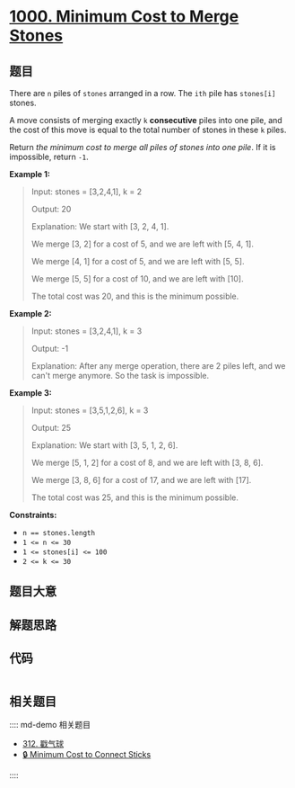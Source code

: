 # [1000. Minimum Cost to Merge Stones](https://leetcode.com/problems/minimum-cost-to-merge-stones)

## 题目

There are `n` piles of `stones` arranged in a row. The `ith` pile has
`stones[i]` stones.

A move consists of merging exactly `k` **consecutive** piles into one pile,
and the cost of this move is equal to the total number of stones in these `k`
piles.

Return _the minimum cost to merge all piles of stones into one pile_. If it is
impossible, return `-1`.



**Example 1:**

> Input: stones = [3,2,4,1], k = 2
> 
> Output: 20
> 
> Explanation: We start with [3, 2, 4, 1].
> 
> We merge [3, 2] for a cost of 5, and we are left with [5, 4, 1].
> 
> We merge [4, 1] for a cost of 5, and we are left with [5, 5].
> 
> We merge [5, 5] for a cost of 10, and we are left with [10].
> 
> The total cost was 20, and this is the minimum possible.

**Example 2:**

> Input: stones = [3,2,4,1], k = 3
> 
> Output: -1
> 
> Explanation: After any merge operation, there are 2 piles left, and we can't merge anymore.  So the task is impossible.

**Example 3:**

> Input: stones = [3,5,1,2,6], k = 3
> 
> Output: 25
> 
> Explanation: We start with [3, 5, 1, 2, 6].
> 
> We merge [5, 1, 2] for a cost of 8, and we are left with [3, 8, 6].
> 
> We merge [3, 8, 6] for a cost of 17, and we are left with [17].
> 
> The total cost was 25, and this is the minimum possible.

**Constraints:**

  * `n == stones.length`
  * `1 <= n <= 30`
  * `1 <= stones[i] <= 100`
  * `2 <= k <= 30`


## 题目大意

## 解题思路

## 代码

```javascript

```

## 相关题目

:::: md-demo 相关题目
- [312. 戳气球](https://leetcode.com/problems/burst-balloons)
- [🔒 Minimum Cost to Connect Sticks](https://leetcode.com/problems/minimum-cost-to-connect-sticks)

::::

